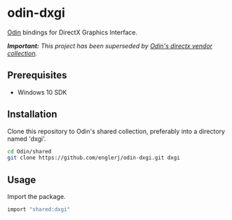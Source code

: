 # odin-dxgi
[Odin](https://github.com/odin-lang/Odin) bindings for DirectX Graphics Interface.

_**Important:** This project has been superseded by [Odin's directx vendor collection](https://github.com/odin-lang/Odin/tree/master/vendor/directx)._

## Prerequisites
- Windows 10 SDK

## Installation
Clone this repository to Odin's shared collection, preferably into a directory named 'dxgi'.

```bash
cd Odin/shared
git clone https://github.com/englerj/odin-dxgi.git dxgi
```

## Usage
Import the package.
```c
import "shared:dxgi"
```
